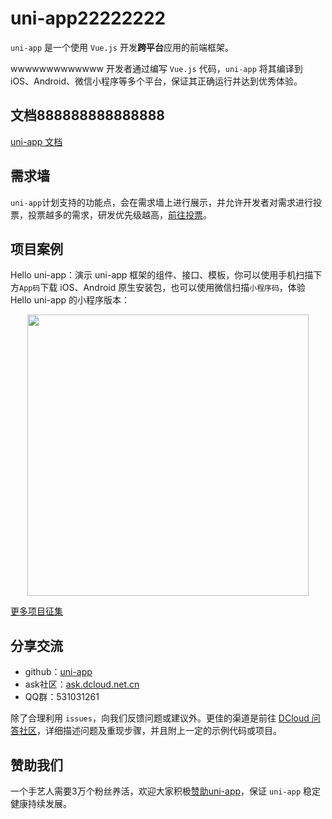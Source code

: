 # uni-app22222222
`uni-app` 是一个使用 `Vue.js` 开发**跨平台**应用的前端框架。

wwwwwwwwwwwww
开发者通过编写 `Vue.js` 代码，`uni-app` 将其编译到 iOS、Android、微信小程序等多个平台，保证其正确运行并达到优秀体验。


## 文档888888888888888


[uni-app 文档](https://uniapp.dcloud.io)

## 需求墙

`uni-app`计划支持的功能点，会在需求墙上进行展示，并允许开发者对需求进行投票，投票越多的需求，研发优先级越高，[前往投票](https://dev.dcloud.net.cn/wish/)。

## 项目案例

Hello uni-app：演示 uni-app 框架的组件、接口、模板，你可以使用手机扫描下方`App码`下载 iOS、Android 原生安装包，也可以使用微信扫描`小程序码`，体验 Hello uni-app 的小程序版本：

<p align="center">
	<img src="https://img-cdn-qiniu.dcloud.net.cn/img/ipe.png" width="450"/>
</p>

[更多项目征集](https://github.com/dcloudio/uni-app/issues/6)

## 分享交流

- github：[uni-app](https://github.com/dcloudio/uni-app)
- ask社区：[ask.dcloud.net.cn](http://ask.dcloud.net.cn/explore/category-12)
- QQ群：531031261

除了合理利用 `issues`，向我们反馈问题或建议外。更佳的渠道是前往 [DCloud 问答社区](https://ask.dcloud.net.cn/explore/)，详细描述问题及重现步骤，并且附上一定的示例代码或项目。

## 赞助我们

一个手艺人需要3万个粉丝养活，欢迎大家积极[赞助uni-app](http://dev.dcloud.net.cn/sponsor/?channel=uniapp)，保证 `uni-app` 稳定健康持续发展。
